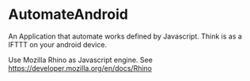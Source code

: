 AutomateAndroid
===============
An Application that automate works defined by Javascript. Think is as a IFTTT on your android device.

Use Mozilla Rhino as Javascript engine.
See https://developer.mozilla.org/en/docs/Rhino
